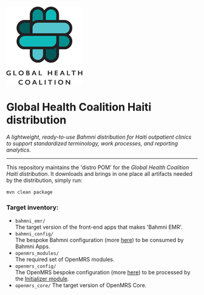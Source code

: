 ![alt tag](readme/ghc-logo-200x205.png)

# Global Health Coalition Haiti distribution

_A lightweight, ready-to-use Bahmni distribution for Haiti outpatient clinics to support standardized terminology, work processes, and reporting analytics._

-----

This repository maintains the 'distro POM' for the _Global Health Coalition Haiti distribution_.
It downloads and brings in one place all artifacts needed by the distribution, simply run:
```
mvn clean package
```
### Target inventory:

* `bahmni_emr/`
<br/>The target version of the front-end apps that makes 'Bahmni EMR'.
* `bahmni_config/`
<br/>The bespoke Bahmni configuration (more [here](https://github.com/globalhealthcoalition/bahmni-config-haiti)) to be consumed by Bahmni Apps.
* `openmrs_modules/`
<br/>The required set of OpenMRS modules.
* `openmrs_config/`
<br/>The OpenMRS bespoke configuration (more [here](https://github.com/globalhealthcoalition/openmrs-config-haiti)) to be processed by the [Initializer module](https://github.com/mekomsolutions/openmrs-module-initializer).
* `openmrs_core/`
The target version of OpenMRS Core.